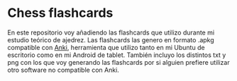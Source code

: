 Chess flashcards
================

En este repositorio voy añadiendo las flashcards que utilizo durante mi estudio teórico de ajedrez.
Las flashcards las genero en formato .apkg compatible con [Anki](http://ankisrs.net/), herramienta que utilizo tanto en mi Ubuntu de escritorio como en mi Android de tablet. También incluyo los distintos txt y png con los que voy generando las flashcards por si alguien prefiere utilizar otro software no compatible con Anki.
